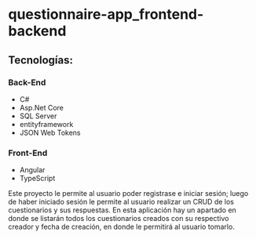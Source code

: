 # questionnaire-app_frontend-backend

<h2> Tecnologías: </h2>

<h3> Back-End </h3>

* C# 
* Asp.Net Core 
* SQL Server 
* entityframework
* JSON Web Tokens

<h3> Front-End </h3>

* Angular
* TypeScript

Este proyecto le permite al usuario poder registrase e iniciar sesión; luego de haber iniciado sesión le permite al usuario realizar un CRUD de los cuestionarios y sus respuestas. En esta aplicación hay un apartado en donde se listarán todos los cuestionarios creados con su respectivo creador y fecha de creación, en donde le permitirá al usuario tomarlo.
